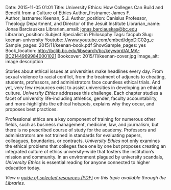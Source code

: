 Date: 2015-11-05 01:01
Title: University Ethics: How Colleges Can Build and Benefit from a Culture of Ethics 
Author_firstname: James F. 
Author_lastname: Keenan, S.J.
Author_position: Canisius Professor, Theology Department, and Director of the Jesuit Institute
Librarian_name: Jonas Barciauskas
Librarian_email: jonas.barciauskas@bc.edu
Librarian_position: Subject Specialist in Philosophy
Tags: facpub
Slug: keenan-university
Youtube: //www.youtube.com/embed/dgoDlC02g_c
Sample_pages: 2015/11/keenan-book.pdf
ShowSample_pages: yes
Book_location: http://bclib.bc.edu/libsearch/bc/keyword/ALMA-BC21449699840001021
Bookcover: 2015/11/keenan-cover.jpg
Image_alt: image description

Stories about ethical issues at universities make headlines every day. From sexual violence to racial conflict, from the treatment of adjuncts to cheating, students, professors, and administrators face countless ethical trials. And yet, very few resources exist to assist universities in developing an ethical culture. <em>University Ethics</em> addresses this challenge. Each chapter studies a facet of university life-including athletics, gender, faculty accountability, and more-highlights the ethical hotspots, explains why they occur, and proposes best practices.

Professional ethics are a key component of training for numerous other fields, such as business management, medicine, law, and journalism, but there is no prescribed course of study for the academy. Professors and administrators are not trained in standards for evaluating papers, colleagues, boundaries, or contracts. <em>University Ethics</em> not only examines the ethical problems that colleges face one by one but proposes creating an integrated culture of ethics university-wide that fosters the institution’s mission and community. In an environment plagued by university scandals, <em>University Ethics</em> is essential reading for anyone connected to higher education today. 

<em>View a <a href="http://library.bc.edu/theme/img/facpub/2015/11/keenan-guide.pdf" target="_blank" rel="noopener">guide of selected resources (PDF)</a> on this topic available through the Libraries. </em>